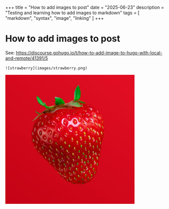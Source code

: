 +++
title = "How to add images to post"
date = "2025-06-23"
description = "Testing and learning how to add images to markdown"
tags = [
    "markdown",
    "syntax",
    "image",
    "linking"
]
+++

# How to add images to post

See: https://discourse.gohugo.io/t/how-to-add-image-to-hugo-with-local-and-remote/41391/5

```
![strawberry](images/strawberry.png)
```

![strawberry](images/strawberry.png)
